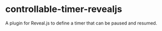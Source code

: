 # controllable-timer-revealjs
A plugin for Reveal.js to define a timer that can be paused and resumed.
